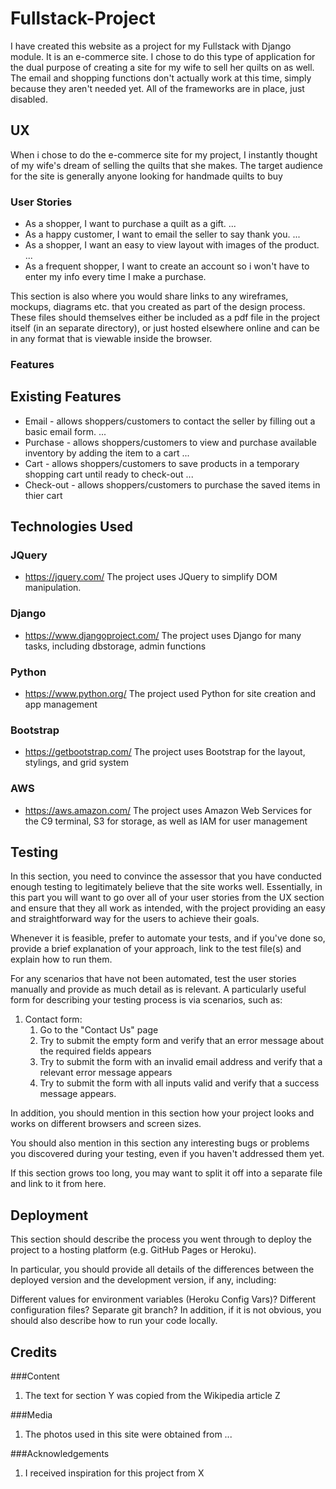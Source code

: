# Fullstack-Project

I have created this website as a project for my Fullstack with Django module. It is an e-commerce site. I chose to do this type of application for the dual purpose of creating a site for my wife to sell her quilts on as well. The email and shopping functions don't actually work at this time, simply because they aren't needed yet. All of the frameworks are in place, just disabled.

## UX

When i chose to do the e-commerce site for my project, I instantly thought of my wife's dream of selling the quilts that she makes. The target audience for the site is generally anyone looking for handmade quilts to buy

### User Stories

- As a shopper, I want to purchase a quilt as a gift.
...
- As a happy customer, I want to email the seller to say thank you.
...
- As a shopper, I want an easy to view layout with images of the product.
...
- As a frequent shopper, I want to create an account so i won't have to enter my info every time I make a purchase.

This section is also where you would share links to any wireframes, mockups, diagrams etc. that you created as part of the design process. These files should themselves either be included as a pdf file in the project itself (in an separate directory), or just hosted elsewhere online and can be in any format that is viewable inside the browser.

### Features


## Existing Features

- Email - allows shoppers/customers to contact the seller by filling out a basic email form.
...
- Purchase - allows shoppers/customers to view and purchase available inventory by adding the item to a cart
...
- Cart - allows shoppers/customers to save products in a temporary shopping cart until ready to check-out
...
- Check-out - allows shoppers/customers to purchase the saved items in thier cart


## Technologies Used

### JQuery
- https://jquery.com/
The project uses JQuery to simplify DOM manipulation.

### Django
- https://www.djangoproject.com/
The project uses Django for many tasks, including dbstorage, admin functions

### Python
- https://www.python.org/
The project used Python for site creation and app management

### Bootstrap
- https://getbootstrap.com/
The project uses Bootstrap for the layout, stylings, and grid system

### AWS
- https://aws.amazon.com/
The project uses Amazon Web Services for the C9 terminal, S3 for storage, as well as IAM for user management

## Testing

In this section, you need to convince the assessor that you have conducted enough testing to legitimately believe that the site works well. Essentially, in this part you will want to go over all of your user stories from the UX section and ensure that they all work as intended, with the project providing an easy and straightforward way for the users to achieve their goals.

Whenever it is feasible, prefer to automate your tests, and if you've done so, provide a brief explanation of your approach, link to the test file(s) and explain how to run them.

For any scenarios that have not been automated, test the user stories manually and provide as much detail as is relevant. A particularly useful form for describing your testing process is via scenarios, such as:

1. Contact form:
    1. Go to the "Contact Us" page
    2. Try to submit the empty form and verify that an error message about the required fields appears
    3. Try to submit the form with an invalid email address and verify that a relevant error message appears
    4. Try to submit the form with all inputs valid and verify that a success message appears.
    

In addition, you should mention in this section how your project looks and works on different browsers and screen sizes.

You should also mention in this section any interesting bugs or problems you discovered during your testing, even if you haven't addressed them yet.

If this section grows too long, you may want to split it off into a separate file and link to it from here.

## Deployment

This section should describe the process you went through to deploy the project to a hosting platform (e.g. GitHub Pages or Heroku).

In particular, you should provide all details of the differences between the deployed version and the development version, if any, including:

Different values for environment variables (Heroku Config Vars)?
Different configuration files?
Separate git branch?
In addition, if it is not obvious, you should also describe how to run your code locally.

## Credits

###Content

1. The text for section Y was copied from the Wikipedia article Z

###Media

1. The photos used in this site were obtained from ...

###Acknowledgements

1. I received inspiration for this project from X